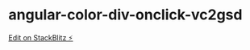 # angular-color-div-onclick-vc2gsd

[Edit on StackBlitz ⚡️](https://stackblitz.com/edit/angular-color-div-onclick-vc2gsd)